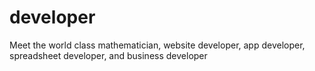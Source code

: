 # developer
Meet the world class mathematician, website developer, app developer, spreadsheet developer, and business developer
